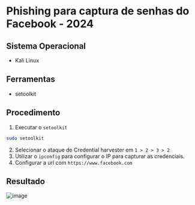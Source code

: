 # Phishing para captura de senhas do Facebook - 2024

## Sistema Operacional
- Kali Linux

## Ferramentas
- setoolkit

## Procedimento
1. Executar o `setoolkit`
  ```sh
sudo setoolkit
  ```
2. Selecionar o ataque de Credential harvester em `1 > 2 > 3 > 2`
3. Utilizar o `ipconfig` para configurar o IP para capturar as credenciais.
4. Configurar a url com `https://www.facebook.com`

## Resultado
![image](https://github.com/user-attachments/assets/7a2c4a58-95ec-4ac1-b3ac-4436f6e6f3cd)

